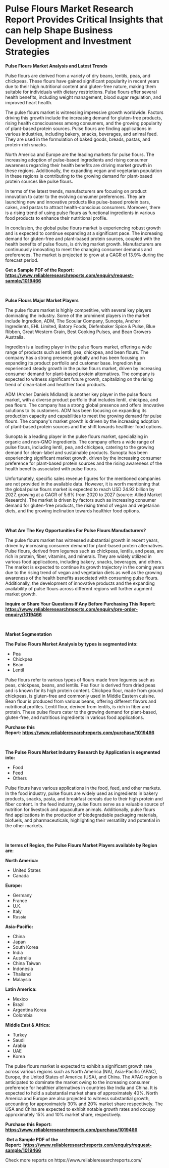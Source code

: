 <p><h1>Pulse Flours Market Research Report Provides Critical Insights that can help Shape Business Development and Investment Strategies</h1></p><p><strong>Pulse Flours Market Analysis and Latest Trends</strong></p>
<p><p>Pulse flours are derived from a variety of dry beans, lentils, peas, and chickpeas. These flours have gained significant popularity in recent years due to their high nutritional content and gluten-free nature, making them suitable for individuals with dietary restrictions. Pulse flours offer several health benefits, including weight management, blood sugar regulation, and improved heart health.</p><p>The pulse flours market is witnessing impressive growth worldwide. Factors driving this growth include the increasing demand for gluten-free products, rising health consciousness among consumers, and the growing popularity of plant-based protein sources. Pulse flours are finding applications in various industries, including bakery, snacks, beverages, and animal feed. They are used in the formulation of baked goods, breads, pastas, and protein-rich snacks.</p><p>North America and Europe are the leading markets for pulse flours. The increasing adoption of pulse-based ingredients and rising consumer awareness regarding their health benefits are driving market growth in these regions. Additionally, the expanding vegan and vegetarian population in these regions is contributing to the growing demand for plant-based protein sources like pulse flours.</p><p>In terms of the latest trends, manufacturers are focusing on product innovation to cater to the evolving consumer preferences. They are launching new and innovative products like pulse-based protein bars, cakes, and pastas to attract health-conscious consumers. Moreover, there is a rising trend of using pulse flours as functional ingredients in various food products to enhance their nutritional profile.</p><p>In conclusion, the global pulse flours market is experiencing robust growth and is expected to continue expanding at a significant pace. The increasing demand for gluten-free and plant-based protein sources, coupled with the health benefits of pulse flours, is driving market growth. Manufacturers are continuously innovating to meet the changing consumer demands and preferences. The market is projected to grow at a CAGR of 13.9% during the forecast period.</p></p>
<p><strong>Get a Sample PDF of the Report:&nbsp; <a href="https://www.reliableresearchreports.com/enquiry/request-sample/1019466">https://www.reliableresearchreports.com/enquiry/request-sample/1019466</a></strong></p>
<p>&nbsp;</p>
<p><strong>Pulse Flours Major Market Players</strong></p>
<p><p>The pulse flours market is highly competitive, with several key players dominating the industry. Some of the prominent players in the market include Ingredion, ADM, The Scoular Company, Sunopta, Anchor Ingredients, EHL Limited, Batory Foods, Diefenbaker Spice & Pulse, Blue Ribbon, Great Western Grain, Best Cooking Pulses, and Bean Growers Australia.</p><p>Ingredion is a leading player in the pulse flours market, offering a wide range of products such as lentil, pea, chickpea, and bean flours. The company has a strong presence globally and has been focusing on expanding its product portfolio and customer base. Ingredion has experienced steady growth in the pulse flours market, driven by increasing consumer demand for plant-based protein alternatives. The company is expected to witness significant future growth, capitalizing on the rising trend of clean-label and healthier food products.</p><p>ADM (Archer Daniels Midland) is another key player in the pulse flours market, with a diverse product portfolio that includes lentil, chickpea, and pea flours. The company has a strong global presence and offers innovative solutions to its customers. ADM has been focusing on expanding its production capacity and capabilities to meet the growing demand for pulse flours. The company's market growth is driven by the increasing adoption of plant-based protein sources and the shift towards healthier food options.</p><p>Sunopta is a leading player in the pulse flours market, specializing in organic and non-GMO ingredients. The company offers a wide range of pulse flours, including lentil, pea, and chickpea, catering to the growing demand for clean-label and sustainable products. Sunopta has been experiencing significant market growth, driven by the increasing consumer preference for plant-based protein sources and the rising awareness of the health benefits associated with pulse flours.</p><p>Unfortunately, specific sales revenue figures for the mentioned companies are not provided in the available data. However, it is worth mentioning that the global pulse flours market is expected to reach USD 24.92 billion by 2027, growing at a CAGR of 5.6% from 2020 to 2027 (source: Allied Market Research). The market is driven by factors such as increasing consumer demand for gluten-free products, the rising trend of vegan and vegetarian diets, and the growing inclination towards healthier food options.</p></p>
<p>&nbsp;</p>
<p><strong>What Are The Key Opportunities For Pulse Flours Manufacturers?</strong></p>
<p><p>The pulse flours market has witnessed substantial growth in recent years, driven by increasing consumer demand for plant-based protein alternatives. Pulse flours, derived from legumes such as chickpeas, lentils, and peas, are rich in protein, fiber, vitamins, and minerals. They are widely utilized in various food applications, including bakery, snacks, beverages, and others. The market is expected to continue its growth trajectory in the coming years due to the rising trend of vegan and vegetarian diets as well as the growing awareness of the health benefits associated with consuming pulse flours. Additionally, the development of innovative products and the expanding availability of pulse flours across different regions will further augment market growth.</p></p>
<p><strong>Inquire or Share Your Questions If Any Before Purchasing This Report: <a href="https://www.reliableresearchreports.com/enquiry/pre-order-enquiry/1019466">https://www.reliableresearchreports.com/enquiry/pre-order-enquiry/1019466</a></strong></p>
<p>&nbsp;</p>
<p><strong>Market Segmentation</strong></p>
<p><strong>The Pulse Flours Market Analysis by types is segmented into:</strong></p>
<p><ul><li>Pea</li><li>Chickpea</li><li>Bean</li><li>Lentil</li></ul></p>
<p><p>Pulse flours refer to various types of flours made from legumes such as peas, chickpeas, beans, and lentils. Pea flour is derived from dried peas and is known for its high protein content. Chickpea flour, made from ground chickpeas, is gluten-free and commonly used in Middle Eastern cuisine. Bean flour is produced from various beans, offering different flavors and nutritional profiles. Lentil flour, derived from lentils, is rich in fiber and protein. These pulse flours cater to the growing demand for plant-based, gluten-free, and nutritious ingredients in various food applications.</p></p>
<p><strong>Purchase this Report:&nbsp;<a href="https://www.reliableresearchreports.com/purchase/1019466">https://www.reliableresearchreports.com/purchase/1019466</a></strong></p>
<p>&nbsp;</p>
<p><strong>The Pulse Flours Market Industry Research by Application is segmented into:</strong></p>
<p><ul><li>Food</li><li>Feed</li><li>Others</li></ul></p>
<p><p>Pulse flours have various applications in the food, feed, and other markets. In the food industry, pulse flours are widely used as ingredients in bakery products, snacks, pasta, and breakfast cereals due to their high protein and fiber content. In the feed industry, pulse flours serve as a valuable source of nutrition for livestock and aquaculture animals. Additionally, pulse flours find applications in the production of biodegradable packaging materials, biofuels, and pharmaceuticals, highlighting their versatility and potential in the other markets.</p></p>
<p>&nbsp;</p>
<p><strong>In terms of Region, the Pulse Flours Market Players available by Region are:</strong></p>
<p>
    <p> <strong> North America: </strong>
        <ul>
            <li>United States</li>
            <li>Canada</li>
        </ul>
        </p> 
    <p> <strong> Europe: </strong>
        <ul>
            <li>Germany</li>
            <li>France</li>
            <li>U.K.</li>
            <li>Italy</li>
            <li>Russia</li>
        </ul>
        </p> 
    <p> <strong> Asia-Pacific: </strong>
        <ul>
            <li>China</li>
            <li>Japan</li>
            <li>South Korea</li>
            <li>India</li>
            <li>Australia</li>
            <li>China Taiwan</li>
            <li>Indonesia</li>
            <li>Thailand</li>
            <li>Malaysia</li>
        </ul>
        </p> 
    <p> <strong> Latin America: </strong>
        <ul>
            <li>Mexico</li>
            <li>Brazil</li>
            <li>Argentina Korea</li>
            <li>Colombia</li>
        </ul>
        </p> 
    <p> <strong> Middle East & Africa: </strong>
        <ul>
            <li>Turkey</li>
            <li>Saudi</li>
            <li>Arabia</li>
            <li>UAE</li>
            <li>Korea</li>
        </ul>
    </p>
    </p>
<p><p>The pulse flours market is expected to exhibit a significant growth rate across various regions such as North America (NA), Asia-Pacific (APAC), Europe, the United States of America (USA), and China. The APAC region is anticipated to dominate the market owing to the increasing consumer preference for healthier alternatives in countries like India and China. It is expected to hold a substantial market share of approximately 40%. North America and Europe are also projected to witness substantial growth, accounting for approximately 30% and 20% market share respectively. The USA and China are expected to exhibit notable growth rates and occupy approximately 15% and 10% market share, respectively.</p></p>
<p><strong>Purchase this Report: <a href="https://www.reliableresearchreports.com/purchase/1019466">https://www.reliableresearchreports.com/purchase/1019466</a></strong></p>
<p>&nbsp;<strong>Get a Sample PDF of the Report:&nbsp;&nbsp;<a href="https://www.reliableresearchreports.com/enquiry/request-sample/1019466">https://www.reliableresearchreports.com/enquiry/request-sample/1019466</a></strong></p>
<p><strong></strong></p>
<p>Check more reports on https://www.reliableresearchreports.com/</p>